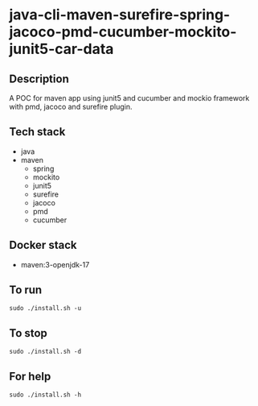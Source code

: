# java-cli-maven-surefire-spring-jacoco-pmd-cucumber-mockito-junit5-car-data

## Description
A POC for maven app using junit5
and cucumber and mockio framework
 with pmd,
jacoco and surefire plugin.

## Tech stack
- java
- maven
	- spring
	- mockito
  - junit5
  - surefire
  - jacoco
  - pmd
  - cucumber

## Docker stack
- maven:3-openjdk-17

## To run
`sudo ./install.sh -u`

## To stop
`sudo ./install.sh -d`

## For help
`sudo ./install.sh -h`
